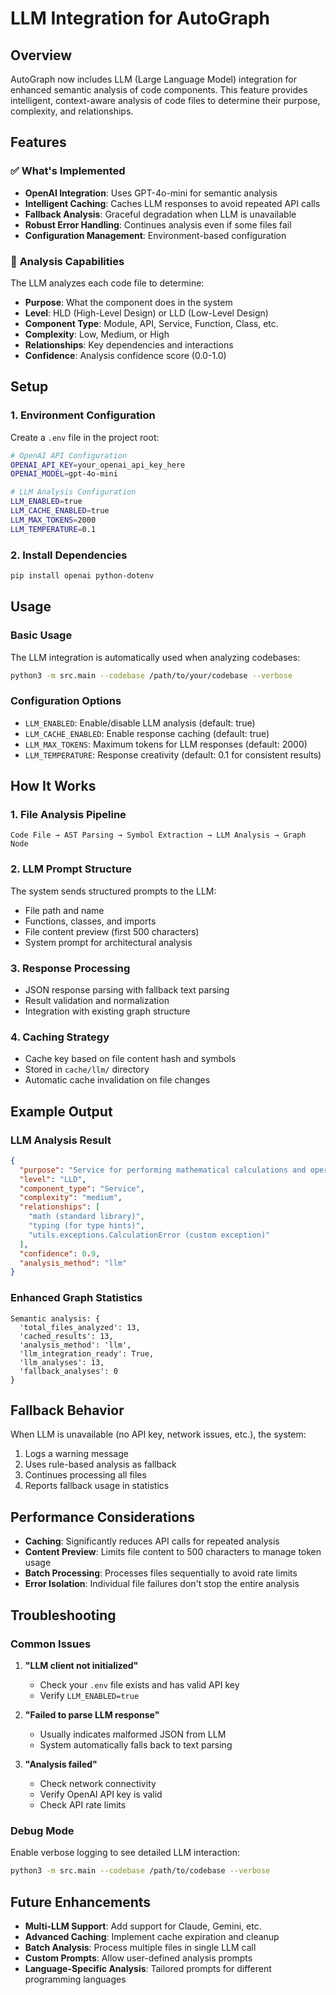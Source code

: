 # LLM Integration for AutoGraph

## Overview
AutoGraph now includes LLM (Large Language Model) integration for enhanced semantic analysis of code components. This feature provides intelligent, context-aware analysis of code files to determine their purpose, complexity, and relationships.

## Features

### ✅ **What's Implemented**
- **OpenAI Integration**: Uses GPT-4o-mini for semantic analysis
- **Intelligent Caching**: Caches LLM responses to avoid repeated API calls
- **Fallback Analysis**: Graceful degradation when LLM is unavailable
- **Robust Error Handling**: Continues analysis even if some files fail
- **Configuration Management**: Environment-based configuration

### 🎯 **Analysis Capabilities**
The LLM analyzes each code file to determine:
- **Purpose**: What the component does in the system
- **Level**: HLD (High-Level Design) or LLD (Low-Level Design)
- **Component Type**: Module, API, Service, Function, Class, etc.
- **Complexity**: Low, Medium, or High
- **Relationships**: Key dependencies and interactions
- **Confidence**: Analysis confidence score (0.0-1.0)

## Setup

### 1. Environment Configuration
Create a `.env` file in the project root:

```bash
# OpenAI API Configuration
OPENAI_API_KEY=your_openai_api_key_here
OPENAI_MODEL=gpt-4o-mini

# LLM Analysis Configuration
LLM_ENABLED=true
LLM_CACHE_ENABLED=true
LLM_MAX_TOKENS=2000
LLM_TEMPERATURE=0.1
```

### 2. Install Dependencies
```bash
pip install openai python-dotenv
```

## Usage

### Basic Usage
The LLM integration is automatically used when analyzing codebases:

```bash
python3 -m src.main --codebase /path/to/your/codebase --verbose
```

### Configuration Options
- `LLM_ENABLED`: Enable/disable LLM analysis (default: true)
- `LLM_CACHE_ENABLED`: Enable response caching (default: true)
- `LLM_MAX_TOKENS`: Maximum tokens for LLM responses (default: 2000)
- `LLM_TEMPERATURE`: Response creativity (default: 0.1 for consistent results)

## How It Works

### 1. **File Analysis Pipeline**
```
Code File → AST Parsing → Symbol Extraction → LLM Analysis → Graph Node
```

### 2. **LLM Prompt Structure**
The system sends structured prompts to the LLM:
- File path and name
- Functions, classes, and imports
- File content preview (first 500 characters)
- System prompt for architectural analysis

### 3. **Response Processing**
- JSON response parsing with fallback text parsing
- Result validation and normalization
- Integration with existing graph structure

### 4. **Caching Strategy**
- Cache key based on file content hash and symbols
- Stored in `cache/llm/` directory
- Automatic cache invalidation on file changes

## Example Output

### LLM Analysis Result
```json
{
  "purpose": "Service for performing mathematical calculations and operations.",
  "level": "LLD",
  "component_type": "Service",
  "complexity": "medium",
  "relationships": [
    "math (standard library)",
    "typing (for type hints)",
    "utils.exceptions.CalculationError (custom exception)"
  ],
  "confidence": 0.9,
  "analysis_method": "llm"
}
```

### Enhanced Graph Statistics
```
Semantic analysis: {
  'total_files_analyzed': 13,
  'cached_results': 13,
  'analysis_method': 'llm',
  'llm_integration_ready': True,
  'llm_analyses': 13,
  'fallback_analyses': 0
}
```

## Fallback Behavior

When LLM is unavailable (no API key, network issues, etc.), the system:
1. Logs a warning message
2. Uses rule-based analysis as fallback
3. Continues processing all files
4. Reports fallback usage in statistics

## Performance Considerations

- **Caching**: Significantly reduces API calls for repeated analysis
- **Content Preview**: Limits file content to 500 characters to manage token usage
- **Batch Processing**: Processes files sequentially to avoid rate limits
- **Error Isolation**: Individual file failures don't stop the entire analysis

## Troubleshooting

### Common Issues

1. **"LLM client not initialized"**
   - Check your `.env` file exists and has valid API key
   - Verify `LLM_ENABLED=true`

2. **"Failed to parse LLM response"**
   - Usually indicates malformed JSON from LLM
   - System automatically falls back to text parsing

3. **"Analysis failed"**
   - Check network connectivity
   - Verify OpenAI API key is valid
   - Check API rate limits

### Debug Mode
Enable verbose logging to see detailed LLM interaction:
```bash
python3 -m src.main --codebase /path/to/codebase --verbose
```

## Future Enhancements

- **Multi-LLM Support**: Add support for Claude, Gemini, etc.
- **Advanced Caching**: Implement cache expiration and cleanup
- **Batch Analysis**: Process multiple files in single LLM call
- **Custom Prompts**: Allow user-defined analysis prompts
- **Language-Specific Analysis**: Tailored prompts for different programming languages 